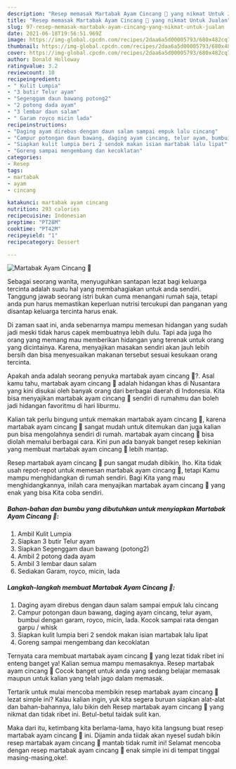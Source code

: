 ```yaml
---
description: "Resep memasak Martabak Ayam Cincang 🐔 yang nikmat Untuk Jualan"
title: "Resep memasak Martabak Ayam Cincang 🐔 yang nikmat Untuk Jualan"
slug: 97-resep-memasak-martabak-ayam-cincang-yang-nikmat-untuk-jualan
date: 2021-06-18T19:56:51.969Z
image: https://img-global.cpcdn.com/recipes/2daa6a5d00005793/680x482cq70/martabak-ayam-cincang-🐔-foto-resep-utama.jpg
thumbnail: https://img-global.cpcdn.com/recipes/2daa6a5d00005793/680x482cq70/martabak-ayam-cincang-🐔-foto-resep-utama.jpg
cover: https://img-global.cpcdn.com/recipes/2daa6a5d00005793/680x482cq70/martabak-ayam-cincang-🐔-foto-resep-utama.jpg
author: Donald Holloway
ratingvalue: 3.2
reviewcount: 10
recipeingredient:
- " Kulit Lumpia"
- "3 butir Telur ayam"
- "Segenggam daun bawang potong2"
- "2 potong dada ayam"
- "3 lembar daun salam"
- " Garam royco micin lada"
recipeinstructions:
- "Daging ayam direbus dengan daun salam sampai empuk lalu cincang"
- "Campur potongan daun bawang, daging ayam cincang, telur ayam, bumbui dengan garam, royco, micin, lada. Kocok sampai rata dengan garpu / whisk"
- "Siapkan kulit lumpia beri 2 sendok makan isian martabak lalu lipat"
- "Goreng sampai mengembang dan kecoklatan"
categories:
- Resep
tags:
- martabak
- ayam
- cincang

katakunci: martabak ayam cincang 
nutrition: 293 calories
recipecuisine: Indonesian
preptime: "PT28M"
cooktime: "PT42M"
recipeyield: "1"
recipecategory: Dessert

---
```



![Martabak Ayam Cincang 🐔](https://img-global.cpcdn.com/recipes/2daa6a5d00005793/680x482cq70/martabak-ayam-cincang-🐔-foto-resep-utama.jpg)

Sebagai seorang wanita, menyuguhkan santapan lezat bagi keluarga tercinta adalah suatu hal yang membahagiakan untuk anda sendiri. Tanggung jawab seorang istri bukan cuma menangani rumah saja, tetapi anda pun harus memastikan keperluan nutrisi tercukupi dan panganan yang disantap keluarga tercinta harus enak.

Di zaman  saat ini, anda sebenarnya mampu memesan hidangan yang sudah jadi meski tidak harus capek membuatnya lebih dulu. Tapi ada juga lho orang yang memang mau memberikan hidangan yang terenak untuk orang yang dicintainya. Karena, menyajikan masakan sendiri akan jauh lebih bersih dan bisa menyesuaikan makanan tersebut sesuai kesukaan orang tercinta. 



Apakah anda adalah seorang penyuka martabak ayam cincang 🐔?. Asal kamu tahu, martabak ayam cincang 🐔 adalah hidangan khas di Nusantara yang kini disukai oleh banyak orang dari berbagai daerah di Indonesia. Kita bisa menyajikan martabak ayam cincang 🐔 sendiri di rumahmu dan boleh jadi hidangan favoritmu di hari liburmu.

Kalian tak perlu bingung untuk memakan martabak ayam cincang 🐔, karena martabak ayam cincang 🐔 sangat mudah untuk ditemukan dan juga kalian pun bisa mengolahnya sendiri di rumah. martabak ayam cincang 🐔 bisa diolah memalui berbagai cara. Kini pun ada banyak banget resep kekinian yang membuat martabak ayam cincang 🐔 lebih mantap.

Resep martabak ayam cincang 🐔 pun sangat mudah dibikin, lho. Kita tidak usah repot-repot untuk memesan martabak ayam cincang 🐔, tetapi Kamu mampu menghidangkan di rumah sendiri. Bagi Kita yang mau menghidangkannya, inilah cara menyajikan martabak ayam cincang 🐔 yang enak yang bisa Kita coba sendiri.

<!--inarticleads1-->

##### Bahan-bahan dan bumbu yang dibutuhkan untuk menyiapkan Martabak Ayam Cincang 🐔:

1. Ambil  Kulit Lumpia
1. Siapkan 3 butir Telur ayam
1. Siapkan Segenggam daun bawang (potong2)
1. Ambil 2 potong dada ayam
1. Ambil 3 lembar daun salam
1. Sediakan  Garam, royco, micin, lada




<!--inarticleads2-->

##### Langkah-langkah membuat Martabak Ayam Cincang 🐔:

1. Daging ayam direbus dengan daun salam sampai empuk lalu cincang
1. Campur potongan daun bawang, daging ayam cincang, telur ayam, bumbui dengan garam, royco, micin, lada. Kocok sampai rata dengan garpu / whisk
1. Siapkan kulit lumpia beri 2 sendok makan isian martabak lalu lipat
1. Goreng sampai mengembang dan kecoklatan




Ternyata cara membuat martabak ayam cincang 🐔 yang lezat tidak ribet ini enteng banget ya! Kalian semua mampu memasaknya. Resep martabak ayam cincang 🐔 Cocok banget untuk anda yang sedang belajar memasak maupun untuk kalian yang telah jago dalam memasak.

Tertarik untuk mulai mencoba membikin resep martabak ayam cincang 🐔 lezat simple ini? Kalau kalian ingin, yuk kita segera buruan siapkan alat-alat dan bahan-bahannya, lalu bikin deh Resep martabak ayam cincang 🐔 yang nikmat dan tidak ribet ini. Betul-betul taidak sulit kan. 

Maka dari itu, ketimbang kita berlama-lama, hayo kita langsung buat resep martabak ayam cincang 🐔 ini. Dijamin anda tiidak akan nyesel sudah bikin resep martabak ayam cincang 🐔 mantab tidak rumit ini! Selamat mencoba dengan resep martabak ayam cincang 🐔 enak simple ini di tempat tinggal masing-masing,oke!.

